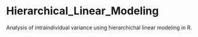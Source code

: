 # Hierarchical_Linear_Modeling
Analysis of intraindividual variance using hierarchichal linear modeling in R.
